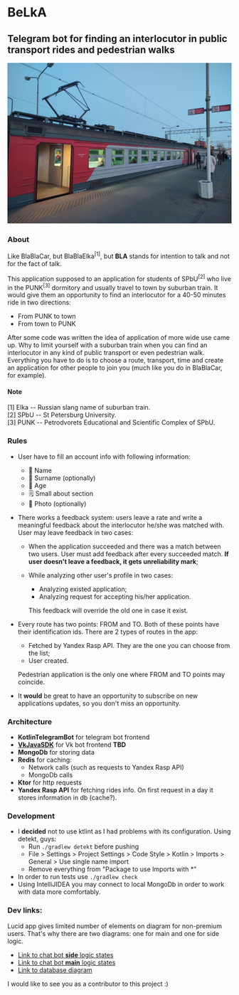 # BeLkA

## Telegram bot for finding an interlocutor in public transport rides and pedestrian walks

<img src="readme_data/Elka.jpg" width="1280" height="361" alt="Elka">

### About
Like BlaBlaCar, but BlaBlaElka<sup>[1]</sup>, but **BLA** stands for intention to talk and not for the fact of talk.

This application supposed to an application for students of SPbU<sup>[2]</sup> who live in the PUNK<sup>[3]</sup>
dormitory and usually travel to town by suburban train. It would give them an opportunity to find an interlocutor for a
40-50 minutes ride in two directions:

* From PUNK to town
* From town to PUNK

After some code was written the idea of application of more wide use came up. Why to limit yourself with a suburban
train when you can find an interlocutor in any kind of public transport or even pedestrian walk. Everything you have to
do is to choose a route, transport, time and create an application for other people to join you (much like you do in
BlaBlaCar, for example).

#### Note

[1] Elka -- Russian slang name of suburban train.  
[2] SPbU -- St Petersburg University.  
[3] PUNK -- Petrodvorets Educational and Scientific Complex of SPbU.

### Rules

* User have to fill an account info with following information:
    * 👤 Name
    * 👥 Surname (optionally)
    * 🔢 Age
    * 🗒 Small about section
    * 📸 Photo (optionally)
* There works a feedback system: users leave a rate and write a meaningful feedback about the interlocutor he/she was
  matched with. User may leave feedback in two cases:
    * When the application succeeded and there was a match between two users. User must add feedback after every
      succeeded match. **If user doesn't leave a feedback, it gets unreliability mark**;
    * While analyzing other user's profile in two cases:
        * Analyzing existed application;
        * Analyzing request for accepting his/her application.

      This feedback will override the old one in case it exist.
* Every route has two points: FROM and TO. Both of these points have their identification ids. There are 2 types of
  routes in the app:
    * Fetched by Yandex Rasp API. They are the one you can choose from the list;
    * User created.

  Pedestrian application is the only one where FROM and TO points may coincide.
* It **would** be great to have an opportunity to subscribe on new applications updates, so you don't miss an
  opportunity.

### Architecture

* **KotlinTelegramBot** for telegram bot frontend
* **[VkJavaSDK](https://github.com/VKCOM/vk-java-sdk)** for Vk bot frontend **TBD**
* **MongoDb** for storing data
* **Redis** for caching:
  * Network calls (such as requests to Yandex Rasp API)
  * MongoDb calls
* **Ktor** for http requests
* **Yandex Rasp API** for fetching rides info. On first request <FROM-TO> in a day it stores information in db (cache?).

### Development

* I **decided** not to use ktlint as I had problems with its configuration. Using detekt, guys:
  * Run `./gradlew detekt` before pushing
  * File > Settings > Project Settings > Code Style > Kotlin > Imports > General > Use single name import
  * Remove everything from "Package to use Imports with *"
* In order to run tests use `./gradlew check`
* Using IntelliJIDEA you may connect to local MongoDb in order to work with data more comfortably.

### Dev links:

Lucid app gives limited number of elements on diagram for non-premium users. That's why there are two diagrams: one for
main and one for side logic.

* [Link to chat bot **side** logic states](https://lucid.app/lucidchart/be301ab7-e7b3-4da6-8945-35b652179a83/edit?invitationId=inv_b88953e5-c8e9-458f-963f-41b3ad14658e&page=0_0#)
* [Link to chat bot **main** logic states](https://lucid.app/lucidchart/2fadb7ff-78ad-4e3d-a2ea-88541bf43511/edit?viewport_loc=-1259%2C82%2C3328%2C1684%2C0_0&invitationId=inv_95e2bc04-b5fd-4e88-abc6-63ce8b9980d3#)
* [Link to database diagram](https://dbdiagram.io/d/62ed062bc2d9cf52fa52969a)

I would like to see you as a contributor to this project :)